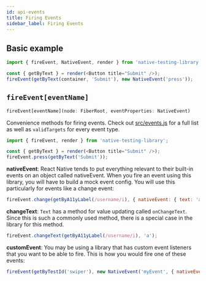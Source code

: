 ```yaml
---
id: api-events
title: Firing Events
sidebar_label: Firing Events
---
```


## Basic example

```javascript
import { fireEvent, NativeEvent, render } from 'native-testing-library';

const { getByText } = render(<Button title="Submit" />);
fireEvent(getByText(container, 'Submit'), new NativeEvent('press'));
```

## `fireEvent[eventName]`

```typescript
fireEvent[eventName](node: FiberRoot, eventProperties: NativeEvent)
```

Convenience methods for firing events. Check out
[src/events.js](https://github.com/testing-library/native-testing-library/blob/master/src/events.js)
for a full list as well as `validTargets` for every event type.

```javascript
import { fireEvent, render } from 'native-testing-library';

const { getByText } = render(<Button title="Submit" />);
fireEvent.press(getByText('Submit'));
```

**nativeEvent**: React Native tends to put everything relevant to their built-in events on an object
called nativeEvent. When you fire an event using this library, you will have to build a mock event
config. You will use this particularly for events like a change event:

```javascript
fireEvent.change(getByA11yLabel(/username/i), { nativeEvent: { text: 'a' } });
```

**changeText**: `Text` has a method for value updating called `onChangeText`. Since this is such a
commonly used method, there is a special case in the library for this method.

```javascript
fireEvent.changeText(getByA11yLabel(/username/i), 'a');
```

**customEvent**: You may be using a library that has custom event listeners that you want to be able
to fire. This is how you would fire one of these events:

```javascript
fireEvent(getByTestId('swiper'), new NativeEvent('myEvent', { nativeEvent: { value: 'testing' } }));
```
